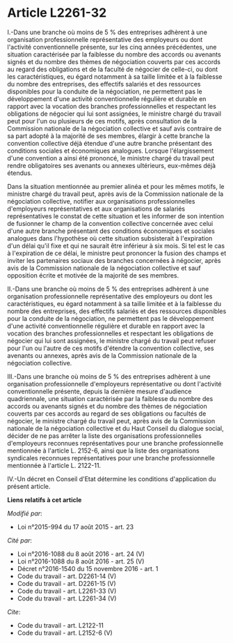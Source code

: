 # Article L2261-32

I.-Dans une branche où moins de 5 % des entreprises adhèrent à une organisation professionnelle représentative des employeurs
ou dont l'activité conventionnelle présente, sur les cinq années précédentes, une situation caractérisée par la faiblesse du
nombre des accords ou avenants signés et du nombre des thèmes de négociation couverts par ces accords au regard des
obligations et de la faculté de négocier de celle-ci, ou dont les caractéristiques, eu égard notamment à sa taille limitée et
à la faiblesse du nombre des entreprises, des effectifs salariés et des ressources disponibles pour la conduite de la
négociation, ne permettent pas le développement d'une activité conventionnelle régulière et durable en rapport avec la
vocation des branches professionnelles et respectant les obligations de négocier qui lui sont assignées, le ministre chargé
du travail peut pour l'un ou plusieurs de ces motifs, après consultation de la Commission nationale de la négociation
collective et sauf avis contraire de sa part adopté à la majorité de ses membres, élargir à cette branche la convention
collective déjà étendue d'une autre branche présentant des conditions sociales et économiques analogues. Lorsque
l'élargissement d'une convention a ainsi été prononcé, le ministre chargé du travail peut rendre obligatoires ses avenants ou
annexes ultérieurs, eux-mêmes déjà étendus. 

Dans la situation mentionnée au premier alinéa et pour les mêmes motifs, le ministre chargé du travail peut, après avis de la
Commission nationale de la négociation collective, notifier aux organisations professionnelles d'employeurs représentatives
et aux organisations de salariés représentatives le constat de cette situation et les informer de son intention de fusionner
le champ de la convention collective concernée avec celui d'une autre branche présentant des conditions économiques et
sociales analogues dans l'hypothèse où cette situation subsisterait à l'expiration d'un délai qu'il fixe et qui ne saurait
être inférieur à six mois. Si tel est le cas à l'expiration de ce délai, le ministre peut prononcer la fusion des champs et
inviter les partenaires sociaux des branches concernées à négocier, après avis de la Commission nationale de la négociation
collective et sauf opposition écrite et motivée de la majorité de ses membres. 

II.-Dans une branche où moins de 5 % des entreprises adhèrent à une organisation professionnelle représentative des
employeurs ou dont les caractéristiques, eu égard notamment à sa taille limitée et à la faiblesse du nombre des entreprises,
des effectifs salariés et des ressources disponibles pour la conduite de la négociation, ne permettent pas le développement
d'une activité conventionnelle régulière et durable en rapport avec la vocation des branches professionnelles et respectant
les obligations de négocier qui lui sont assignées, le ministre chargé du travail peut refuser pour l'un ou l'autre de ces
motifs d'étendre la convention collective, ses avenants ou annexes, après avis de la Commission nationale de la négociation
collective. 

III.-Dans une branche où moins de 5 % des entreprises adhèrent à une organisation professionnelle d'employeurs représentative
ou dont l'activité conventionnelle présente, depuis la dernière mesure d'audience quadriennale, une situation caractérisée
par la faiblesse du nombre des accords ou avenants signés et du nombre des thèmes de négociation couverts par ces accords au
regard de ses obligations ou facultés de négocier, le ministre chargé du travail peut, après avis de la Commission nationale
de la négociation collective et du Haut Conseil du dialogue social, décider de ne pas arrêter la liste des organisations
professionnelles d'employeurs reconnues représentatives pour une branche professionnelle mentionnée à l'article L. 2152-6,
ainsi que la liste des organisations syndicales reconnues représentatives pour une branche professionnelle mentionnée à
l'article L. 2122-11. 

IV.-Un décret en Conseil d'Etat détermine les conditions d'application du présent article.

**Liens relatifs à cet article**

_Modifié par_:

  - Loi n°2015-994 du 17 août 2015 - art. 23

_Cité par_:

  - Loi n°2016-1088 du 8 août 2016 - art. 24 (V)
  - Loi n°2016-1088 du 8 août 2016 - art. 25 (V)
  - Décret n°2016-1540 du 15 novembre 2016 - art. 1
  - Code du travail - art. D2261-14 (V)
  - Code du travail - art. D2261-15 (V)
  - Code du travail - art. L2261-33 (V)
  - Code du travail - art. L2261-34 (V)

_Cite_:

  - Code du travail - art. L2122-11
  - Code du travail - art. L2152-6 (V)
